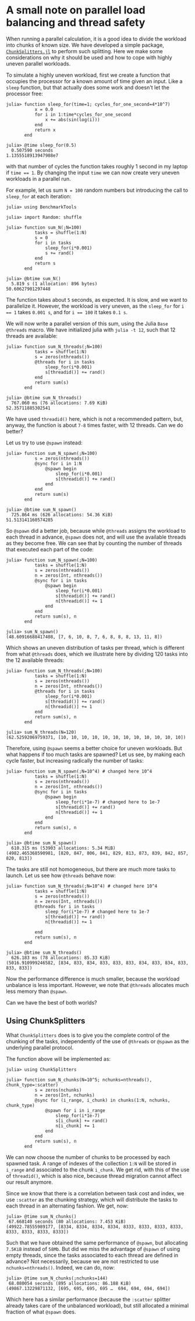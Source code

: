# A small note on parallel load balancing and thread safety

When running a parallel calculation, it is a good idea to divide the workload into chunks
of known size. We have developed a simple package, [`ChunkSplitters.jl`](https://github.com/m3g/ChunkSplitters.jl) to perform such splitting. Here we make some considerations on why it should be used and how to cope with highly uneven parallel workloads. 

To simulate a highly uneven workload, first we create a function that occupies the processor for a known amount of time given an input. Like a `sleep` function, but that actually does some work and doesn't let the processor free:

```julia-repl
julia> function sleep_for(time=1; cycles_for_one_second=4*10^7)
           x = 0.0
           for i in 1:time*cycles_for_one_second
               x += abs(sin(log(i)))
           end
           return x
       end

julia> @time sleep_for(0.5)
  0.507590 seconds
1.1355518913947988e7
```
with that number of cycles the function takes roughly 1 second in my laptop if `time == 1`. By changing the input `time` we can now create very uneven workloads in a parallel run.

For example, let us sum `N = 100` random numbers but introducing the call to `sleep_for` at each iteration:

```julia-repl
julia> using BenchmarkTools 

julia> import Random: shuffle

julia> function sum_N(;N=100)
           tasks = shuffle(1:N)
           s = 0
           for i in tasks
               sleep_for(i*0.001)
               s += rand()
           end
           return s
       end

julia> @btime sum_N()
  5.819 s (1 allocation: 896 bytes)
50.60627901297448
```

The function takes about `5` seconds, as expected. It is slow, and we want to parallelize it. However, the workload is very uneven, as the `sleep_for` for `i == 1` takes `0.001 s`, and for `i == 100` it takes `0.1 s`. 

We will now write a parallel version of this sum, using the Julia `Base` `@threads` macro. We have initialized julia with `julia -t 12`, such that 12 threads are available:

```julia-repl
julia> function sum_N_threads(;N=100)
           tasks = shuffle(1:N)
           s = zeros(nthreads())
           @threads for i in tasks
               sleep_for(i*0.001)
               s[threadid()] += rand()
           end
           return sum(s)
       end

julia> @btime sum_N_threads()
  767.060 ms (76 allocations: 7.69 KiB)
52.35711885302541
```

We have used `threadid()` here, which is not a recommended pattern, but, anyway, the function is about `7-8` times faster, with 12 threads. Can we do better? 

Let us try to use `@spawn` instead:

```julia-repl
julia> function sum_N_spawn(;N=100)
           s = zeros(nthreads())
           @sync for i in 1:N
               @spawn begin
                   sleep_for(i*0.001)
                   s[threadid()] += rand() 
               end
           end
           return sum(s)
       end

julia> @btime sum_N_spawn()
  725.864 ms (626 allocations: 54.36 KiB)
51.513141160574285
```

So `@spawn` did a better job, because while `@threads` assigns the workload to each thread in advance, `@spawn` does not, and will use the available threads as they become free. We can see that by counting the number of threads that executed each part of the code:  

```julia-repl
julia> function sum_N_spawn(;N=100)
           tasks = shuffle(1:N)
           s = zeros(nthreads())
           n = zeros(Int, nthreads())
           @sync for i in tasks
               @spawn begin
                   sleep_for(i*0.001)
                   s[threadid()] += rand()
                   n[threadid()] += 1 
               end
           end
           return sum(s), n
       end

julia> sum_N_spawn()
(48.60916688417408, [7, 6, 10, 8, 7, 6, 8, 8, 8, 13, 11, 8])
```

Which shows an uneven distribution of tasks per thread, which is different from what `@threads` does, which we illustrate here by dividing 120 tasks into the 12 available threads:

```julia-repl
julia> function sum_N_threads(;N=100)
           tasks = shuffle(1:N)
           s = zeros(nthreads())
           n = zeros(Int, nthreads())
           @threads for i in tasks
               sleep_for(i*0.001)
               s[threadid()] += rand()
               n[threadid()] += 1 
           end
           return sum(s), n
       end

julia> sum_N_threads(N=120)
(62.52592069759371, [10, 10, 10, 10, 10, 10, 10, 10, 10, 10, 10, 10])
```

Therefore, using `@spawn` seems a better choice for uneven workloads. But what happens if too much tasks are spawned? Let us see, by making each cycle faster, but increasing radically the number of tasks:

```julia-repl
julia> function sum_N_spawn(;N=10^4) # changed here 10^4
           tasks = shuffle(1:N)
           s = zeros(nthreads())
           n = zeros(Int, nthreads())
           @sync for i in tasks
               @spawn begin
                   sleep_for(i*1e-7) # changed here to 1e-7
                   s[threadid()] += rand()
                   n[threadid()] += 1 
               end
           end
           return sum(s), n
       end

julia> @btime sum_N_spawn()
  610.315 ms (53903 allocations: 5.34 MiB)
(4982.465368590981, [820, 847, 806, 841, 829, 813, 873, 839, 842, 857, 820, 813])
```

The tasks are still not homogeneous, but there are much more tasks to launch. Let us see how `@threads` behave now:

```julia-repl
julia> function sum_N_threads(;N=10^4) # changed here 10^4
           tasks = shuffle(1:N)
           s = zeros(nthreads())
           n = zeros(Int, nthreads())
           @threads for i in tasks
               sleep_for(i*1e-7) # changed here to 1e-7
               s[threadid()] += rand()
               n[threadid()] += 1 
               
           end
           return sum(s), n
       end

julia> @btime sum_N_threads()
  626.183 ms (78 allocations: 85.33 KiB)
(5016.910999246582, [834, 833, 834, 833, 833, 833, 834, 833, 834, 833, 833, 833])
```

Now the performance difference is much smaller, because the workload unbalance is less important. However, we note that `@threads` allocates much less memory than `@spawn`. 

Can we have the best of both worlds?


## Using ChunkSplitters

What `ChunkSplitters` does is to give you the complete control of the chunking of the tasks, independently of the use of `@threads` or `@spawn` as the underlying parallel protocol.

The function above will be implemented as:

```julia-repl
julia> using ChunkSplitters

julia> function sum_N_chunks(N=10^5; nchunks=nthreads(), chunk_type=:scatter)
           s = zeros(nchunks)
           n = zeros(Int, nchunks)
           @sync for (i_range, i_chunk) in chunks(1:N, nchunks, chunk_type)
               @spawn for i in i_range
                   sleep_for(i*1e-7)
                   s[i_chunk] += rand()
                   n[i_chunk] += 1
               end
           end
           return sum(s), n
       end
```

We can now choose the number of chunks to be processed by each spawned task. A range of indexes of the collection `1:N` will be stored in `i_range` and associated to the chunk `i_chunk`. We get rid, with this of the use of `threadid()`, which is also nice, because thread migration cannot affect our result anymore.

Since we know that there is a correlation between task cost and index, we use `:scatter` as the chunking strategy, which will distribute the tasks to each thread in an alternating fashion. We get, now:

```julia-repl
julia> @time sum_N_chunks()
 67.668140 seconds (80 allocations: 7.453 KiB)
(49922.78555989177, [8334, 8334, 8334, 8334, 8333, 8333, 8333, 8333, 8333, 8333, 8333, 8333])
```

Such that we have obtained the same performance of `@spawn`, but allocating `7.5KiB` instead of `58Mb`. But did we miss the advantage of `@spawn` of using empty threads, since the tasks associated to each thread are defined in advance? Not necessarily, because we are not restricted to use `nchunks=nthreads()`. Indeed, we can do, now:

```julia-repl
julia> @time sum_N_chunks(;nchunks=144)
 68.080054 seconds (895 allocations: 86.188 KiB)
(49867.13229871132, [695, 695, 695, 695 …  694, 694, 694, 694])
```

Which here has a similar performance (because the `:scatter` splitter already takes care of the unbalanced workload), but still allocated a minimal fraction of what `@spawn` does.


